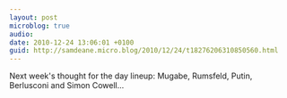 ```yaml
---
layout: post
microblog: true
audio: 
date: 2010-12-24 13:06:01 +0100
guid: http://samdeane.micro.blog/2010/12/24/t18276206310850560.html
---
```

Next week's thought for the day lineup: Mugabe, Rumsfeld, Putin, Berlusconi and Simon Cowell...
